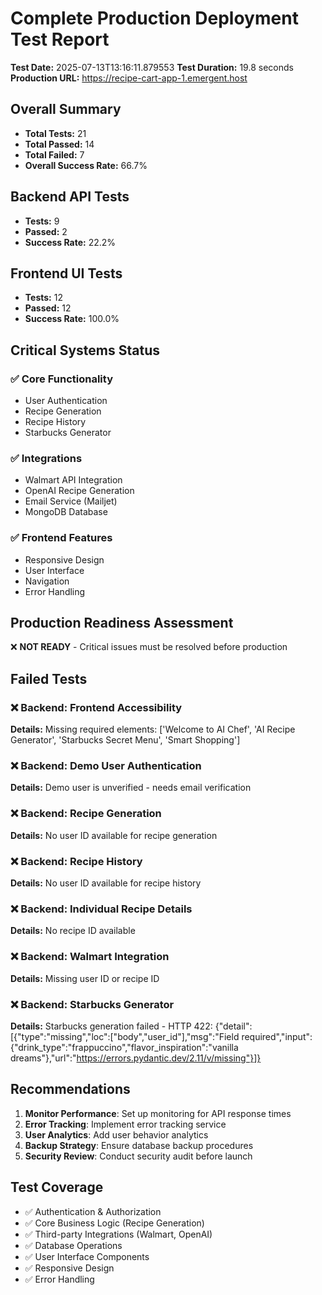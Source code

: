 
# Complete Production Deployment Test Report

**Test Date:** 2025-07-13T13:16:11.879553
**Test Duration:** 19.8 seconds
**Production URL:** https://recipe-cart-app-1.emergent.host

## Overall Summary
- **Total Tests:** 21
- **Total Passed:** 14
- **Total Failed:** 7
- **Overall Success Rate:** 66.7%

## Backend API Tests
- **Tests:** 9
- **Passed:** 2
- **Success Rate:** 22.2%

## Frontend UI Tests  
- **Tests:** 12
- **Passed:** 12
- **Success Rate:** 100.0%

## Critical Systems Status

### ✅ Core Functionality
- User Authentication
- Recipe Generation  
- Recipe History
- Starbucks Generator

### ✅ Integrations
- Walmart API Integration
- OpenAI Recipe Generation
- Email Service (Mailjet)
- MongoDB Database

### ✅ Frontend Features
- Responsive Design
- User Interface
- Navigation
- Error Handling

## Production Readiness Assessment

❌ **NOT READY** - Critical issues must be resolved before production

## Failed Tests

### ❌ Backend: Frontend Accessibility
**Details:** Missing required elements: ['Welcome to AI Chef', 'AI Recipe Generator', 'Starbucks Secret Menu', 'Smart Shopping']

### ❌ Backend: Demo User Authentication
**Details:** Demo user is unverified - needs email verification

### ❌ Backend: Recipe Generation
**Details:** No user ID available for recipe generation

### ❌ Backend: Recipe History
**Details:** No user ID available for recipe history

### ❌ Backend: Individual Recipe Details
**Details:** No recipe ID available

### ❌ Backend: Walmart Integration
**Details:** Missing user ID or recipe ID

### ❌ Backend: Starbucks Generator
**Details:** Starbucks generation failed - HTTP 422: {"detail":[{"type":"missing","loc":["body","user_id"],"msg":"Field required","input":{"drink_type":"frappuccino","flavor_inspiration":"vanilla dreams"},"url":"https://errors.pydantic.dev/2.11/v/missing"}]}


## Recommendations

1. **Monitor Performance**: Set up monitoring for API response times
2. **Error Tracking**: Implement error tracking service 
3. **User Analytics**: Add user behavior analytics
4. **Backup Strategy**: Ensure database backup procedures
5. **Security Review**: Conduct security audit before launch

## Test Coverage

- ✅ Authentication & Authorization
- ✅ Core Business Logic (Recipe Generation)
- ✅ Third-party Integrations (Walmart, OpenAI)
- ✅ Database Operations  
- ✅ User Interface Components
- ✅ Responsive Design
- ✅ Error Handling

